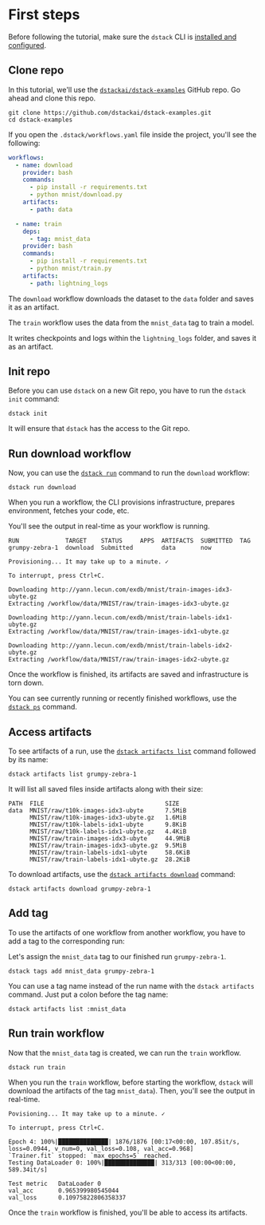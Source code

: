 # First steps

Before following the tutorial, make sure the `dstack` CLI is [installed and configured](../installation.md).

## Clone repo

In this tutorial, we'll use the 
[`dstackai/dstack-examples`](https://github.com/dstackai/dstack-examples) GitHub repo. Go ahead and clone this 
repo.

```shell
git clone https://github.com/dstackai/dstack-examples.git
cd dstack-examples
```

If you open the `.dstack/workflows.yaml` file inside the project, you'll see the following:

```yaml
workflows:
  - name: download
    provider: bash
    commands:
      - pip install -r requirements.txt
      - python mnist/download.py
    artifacts:
      - path: data

  - name: train
    deps:
      - tag: mnist_data
    provider: bash
    commands:
      - pip install -r requirements.txt
      - python mnist/train.py
    artifacts:
      - path: lightning_logs
```

The `download` workflow downloads the dataset to the `data` folder and saves it as an artifact.

The `train` workflow uses the data from the `mnist_data` tag to train a model. 

It writes checkpoints and logs within the `lightning_logs` folder, and saves it as an artifact.

## Init repo

Before you can use `dstack` on a new Git repo, you have to run the `dstack init` command:

```shell
dstack init
```

It will ensure that `dstack` has the access to the Git repo.

## Run download workflow

Now, you can use the [`dstack run`](../reference/cli/run.md) command to run the `download` workflow:

```shell
dstack run download
```

When you run a workflow, the CLI provisions infrastructure, prepares environment, fetches your code,
etc.

You'll see the output in real-time as your workflow is running.

```
RUN             TARGET    STATUS     APPS  ARTIFACTS  SUBMITTED  TAG 
grumpy-zebra-1  download  Submitted        data       now 
 
Provisioning... It may take up to a minute. ✓

To interrupt, press Ctrl+C.

Downloading http://yann.lecun.com/exdb/mnist/train-images-idx3-ubyte.gz
Extracting /workflow/data/MNIST/raw/train-images-idx3-ubyte.gz

Downloading http://yann.lecun.com/exdb/mnist/train-labels-idx1-ubyte.gz
Extracting /workflow/data/MNIST/raw/train-images-idx1-ubyte.gz

Downloading http://yann.lecun.com/exdb/mnist/train-labels-idx2-ubyte.gz
Extracting /workflow/data/MNIST/raw/train-images-idx2-ubyte.gz
```

Once the workflow is finished, its artifacts are saved and infrastructure is torn down.

You can see currently running or recently finished workflows, 
use the [`dstack ps`](../reference/cli/ps.md) command.

## Access artifacts

To see artifacts of a run, use the
[`dstack artifacts list`](../reference/cli/artifacts.md#artifacts-list) command followed
by its name:

```shell
dstack artifacts list grumpy-zebra-1
```

It will list all saved files inside artifacts along with their size:

```shell
PATH  FILE                                  SIZE
data  MNIST/raw/t10k-images-idx3-ubyte      7.5MiB
      MNIST/raw/t10k-images-idx3-ubyte.gz   1.6MiB
      MNIST/raw/t10k-labels-idx1-ubyte      9.8KiB
      MNIST/raw/t10k-labels-idx1-ubyte.gz   4.4KiB
      MNIST/raw/train-images-idx3-ubyte     44.9MiB
      MNIST/raw/train-images-idx3-ubyte.gz  9.5MiB
      MNIST/raw/train-labels-idx1-ubyte     58.6KiB
      MNIST/raw/train-labels-idx1-ubyte.gz  28.2KiB
```

To download artifacts, use the [`dstack artifacts download`](../reference/cli/artifacts.md#artifacts-download)
command:

```shell
dstack artifacts download grumpy-zebra-1
```

## Add tag

To use the artifacts of one workflow from another workflow, you have to add a tag to
the corresponding run:

Let's assign the `mnist_data` tag to our finished run `grumpy-zebra-1`.

```shell
dstack tags add mnist_data grumpy-zebra-1
```

[//]: # (Note, tag names within on Git repo must be unique.)

You can use a tag name instead of the run name with the `dstack artifacts` command. 
Just put a colon before the tag name:

```shell
dstack artifacts list :mnist_data
```

## Run train workflow

Now that the `mnist_data` tag is created, we can run the `train` workflow.

```shell
dstack run train
```

When you run the `train` workflow, before starting the workflow, `dstack` will download the artifacts of the tag `mnist_data`).
Then, you'll see the output in real-time.

```shell
Povisioning... It may take up to a minute. ✓

To interrupt, press Ctrl+C.

Epoch 4: 100%|██████████████| 1876/1876 [00:17<00:00, 107.85it/s, loss=0.0944, v_num=0, val_loss=0.108, val_acc=0.968]
`Trainer.fit` stopped: `max_epochs=5` reached. 
Testing DataLoader 0: 100%|██████████████| 313/313 [00:00<00:00, 589.34it/s]

Test metric   DataLoader 0
val_acc       0.965399980545044
val_loss      0.10975822806358337
```

Once the `train` workflow is finished, you'll be able to access its artifacts.